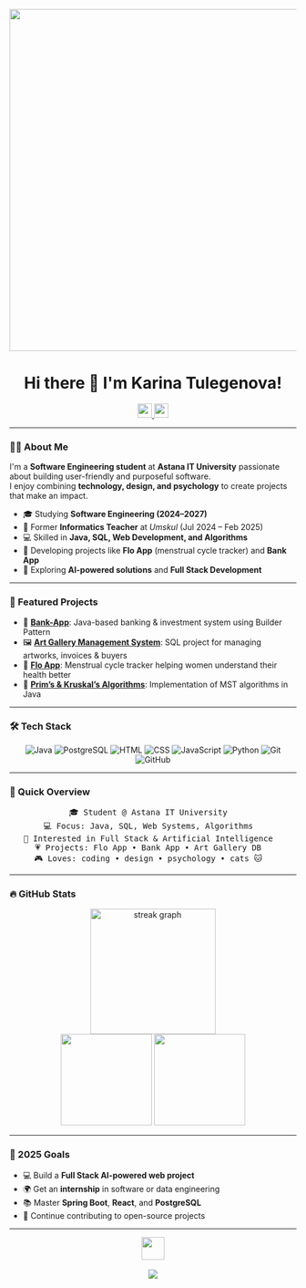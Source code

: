 <br clear="both">

<div align="center">
  <img src="https://media1.tenor.com/m/bq4sFr15ukMAAAAC/aesthetic-pink.gif" width="600" />
</div>

<h1 align="center">Hi there 👋 I'm Karina Tulegenova!</h1>

<div align="center">
  <a href="https://www.linkedin.com/in/karina-%D1%82%D1%83%D0%BB%D0%B5%D0%B3%D0%B5%D0%BD%D0%BE%D0%B2%D0%B0-160901361/" target="_blank">
    <img src="https://img.shields.io/static/v1?message=LinkedIn&logo=linkedin&label=&color=0A66C2&logoColor=white&style=for-the-badge" height="25" />
  </a>
  <a href="mailto:241438@astanait.edu.kz" target="_blank">
    <img src="https://img.shields.io/static/v1?message=Email&logo=gmail&label=&color=EA4335&logoColor=white&style=for-the-badge" height="25" />
  </a>
</div>

---

### 👩‍💻 About Me

I'm a **Software Engineering student** at <b>Astana IT University</b> passionate about building user-friendly and purposeful software.  
I enjoy combining **technology, design, and psychology** to create projects that make an impact.

- 🎓 Studying **Software Engineering (2024–2027)**  
- 💼 Former **Informatics Teacher** at *Umskul* (Jul 2024 – Feb 2025)  
- 💻 Skilled in **Java, SQL, Web Development, and Algorithms**  
- 🚀 Developing projects like **Flo App** (menstrual cycle tracker) and **Bank App**  
- 🌱 Exploring **AI-powered solutions** and **Full Stack Development**

---

### 📘 Featured Projects

- 🏦 [**Bank-App**](https://github.com/KarinaTulegenova/Bank-App): Java-based banking & investment system using Builder Pattern  
- 🖼 [**Art Gallery Management System**](https://github.com/KarinaTulegenova/Art-Gallery): SQL project for managing artworks, invoices & buyers  
- 🌸 [**Flo App**](#): Menstrual cycle tracker helping women understand their health better  
- 🔗 [**Prim’s & Kruskal’s Algorithms**](https://github.com/KarinaTulegenova/Prim-s-and-Kruskal-s-algorithms): Implementation of MST algorithms in Java  

---

### 🛠 Tech Stack
<div align="center">

![Java](https://img.shields.io/badge/Java-orange?style=for-the-badge)
![PostgreSQL](https://img.shields.io/badge/PostgreSQL-blue?style=for-the-badge)
![HTML](https://img.shields.io/badge/HTML-red?style=for-the-badge)
![CSS](https://img.shields.io/badge/CSS-blue?style=for-the-badge)
![JavaScript](https://img.shields.io/badge/JavaScript-yellow?style=for-the-badge)
![Python](https://img.shields.io/badge/Python-3776AB?style=for-the-badge)
![Git](https://img.shields.io/badge/Git-black?style=for-the-badge)
![GitHub](https://img.shields.io/badge/GitHub-gray?style=for-the-badge)

</div>

---

### 💫 Quick Overview

<pre align="center">
🎓 Student @ Astana IT University  
💻 Focus: Java, SQL, Web Systems, Algorithms  
🧠 Interested in Full Stack & Artificial Intelligence  
💗 Projects: Flo App • Bank App • Art Gallery DB  
🎮 Loves: coding • design • psychology • cats 🐱  
</pre>

---

### 🔥 GitHub Stats

<div align="center">
  <img src="https://streak-stats.demolab.com?user=KarinaTulegenova&theme=rose_pine&hide_border=false" height="220" alt="streak graph" />
</div>

<div align="center">
  <img src="https://github-readme-stats.vercel.app/api?username=KarinaTulegenova&show_icons=true&theme=rose_pine&count_private=true" height="160" />
  <img src="https://github-readme-stats.vercel.app/api/top-langs/?username=KarinaTulegenova&layout=compact&theme=rose_pine" height="160" />
</div>

---

### 🎯 2025 Goals

- 💻 Build a **Full Stack AI-powered web project**  
- 🌍 Get an **internship** in software or data engineering  
- 📚 Master **Spring Boot**, **React**, and **PostgreSQL**  
- 🧩 Continue contributing to open-source projects  

---

<div align="center">
  <img src="https://raw.githubusercontent.com/innng/innng/master/assets/kyubey.gif" height="40" />
  <br><br>
  <img src="https://img.shields.io/badge/English%20|%20Kazakh%20|%20Russian-9cf?style=for-the-badge" />
</div>

